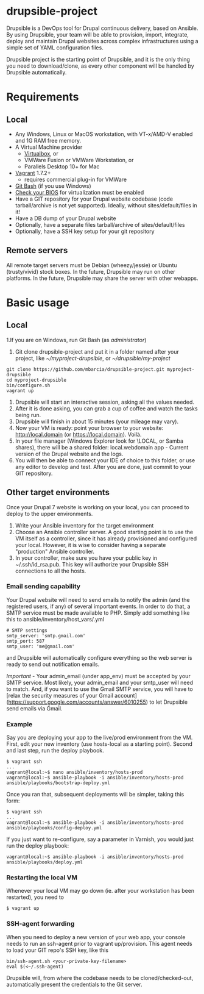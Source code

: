 # drupsible-project
Drupsible is a DevOps tool for Drupal continuous delivery, based on Ansible. By using Drupsible, your team will be able to provision, import, integrate, deploy and maintain Drupal websites across complex infrastructures using a simple set of YAML configuration files.

Drupsible project is the starting point of Drupsible, and it is the only thing you need to download/clone, as every other component will be handled by Drupsible automatically.

# Requirements
## Local
* Any Windows, Linux or MacOS workstation, with VT-x/AMD-V enabled and 1G RAM free memory.
* A Virtual Machine provider
  * [Virtualbox](https://www.virtualbox.org/wiki/Downloads), or
  * VMWare Fusion or VMWare Workstation, or 
  * Parallels Desktop 10+ for Mac
* [Vagrant](http://www.vagrantup.com/downloads) 1.7.2+
  * requires commercial plug-in for VMWare
* [Git Bash](https://git-scm.com/download/win) (if you use Windows)
* [Check your BIOS](http://www.howtogeek.com/213795/how-to-enable-intel-vt-x-in-your-computers-bios-or-uefi-firmware/) for virtualization must be enabled
* Have a GIT repository for your Drupal website codebase (code tarball/archive is not yet supported). Ideally, without sites/default/files in it!
* Have a DB dump of your Drupal website
* Optionally, have a separate files tarball/archive of sites/default/files
* Optionally, have a SSH key setup for your git repository

## Remote servers
All remote target servers must be Debian (wheezy/jessie) or Ubuntu (trusty/vivid) stock boxes.
In the future, Drupsible may run on other platforms.
In the future, Drupsible may share the server with other webapps.

# Basic usage

## Local
1.If you are on Windows, run Git Bash (as _administrator_)
1. Git clone drupsible-project and put it in a folder named after your project, like _~/myproject-drupsible_, or _~/drupsible/my-project_
```
git clone https://github.com/mbarcia/drupsible-project.git myproject-drupsible
cd myproject-drupsible
bin/configure.sh
vagrant up
```
1. Drupsible will start an interactive session, asking all the values needed.
1. After it is done asking, you can grab a cup of coffee and watch the tasks being run. 
1. Drupsible will finish in about 15 minutes (your mileage may vary). 
1. Now your VM is ready: point your browser to your website: http://local.domain (or https://local.domain). Voilà.
1. In your file manager (Windows Explorer look for \\LOCAL, or Samba shares), there will be a shared folder:
local.webdomain app - Current version of the Drupal website and the logs.
1. You will then be able to connect your IDE of choice to this folder, or use any editor to develop and test. After you are done, just commit to your GIT repository.

## Other target environments
Once your Drupal 7 website is working on your local, you can proceed to deploy to the upper environments.

1. Write your Ansible inventory for the target environment
1. Choose an Ansible controller server. A good starting point is to use the VM itself as a controller, since it has already provisioned and configured your local. However, it is wise to consider having a separate "production" Ansible controller.
1. In your controller, make sure you have your public key in ~/.ssh/id_rsa.pub. This key will authorize your Drupsible SSH connections to all the hosts.

### Email sending capability ###
Your Drupal website will need to send emails to notify the admin (and the registered users, if any) of several important events.
In order to do that, a SMTP service must be made available to PHP. Simply add something like this to ansible/inventory/host_vars/<target-server>.yml

```
# SMTP settings
smtp_server: 'smtp.gmail.com'
smtp_port: 587
smtp_user: 'me@gmail.com'
```
and Drupsible will automatically configure everything so the web server is ready to send out notification emails.

*Important* - Your admin_email (under app_env) must be accepted by your SMTP service. Most likely, your admin_email and your smtp_user will need to match.
And, if you want to use the Gmail SMTP service, you will have to [relax the security measures of your Gmail account]
(https://support.google.com/accounts/answer/6010255) to let Drupsible send emails via Gmail.

### Example
Say you are deploying your app to the live/prod environment from the VM. First, edit your new inventory (use hosts-local as a starting point). Second and last step, run the deploy playbook.
```
$ vagrant ssh
...
vagrant@local:~$ nano ansible/inventory/hosts-prod
vagrant@local:~$ ansible-playbook -i ansible/inventory/hosts-prod ansible/playbooks/bootstrap-deploy.yml
```
Once you ran that, subsequent deployments will be simpler, taking this form:
```
$ vagrant ssh
...
vagrant@local:~$ ansible-playbook -i ansible/inventory/hosts-prod ansible/playbooks/config-deploy.yml
```
If you just want to re-configure, say a parameter in Varnish, you would just run the deploy playbook:
```
vagrant@local:~$ ansible-playbook -i ansible/inventory/hosts-prod ansible/playbooks/deploy.yml
```
### Restarting the local VM ###
Whenever your local VM may go down (ie. after your workstation has been restarted), you need to
```
$ vagrant up
```

### SSH-agent forwarding
When you need to deploy a new version of your web app, your console needs to run an ssh-agent prior to vagrant up/provision. 
This agent needs to load your GIT repo's SSH key, like this
```
bin/ssh-agent.sh <your-private-key-filename>
eval $(<~/.ssh-agent)
```
Drupsible will, from where the codebase needs to be cloned/checked-out, automatically present the credentials to the Git server.
